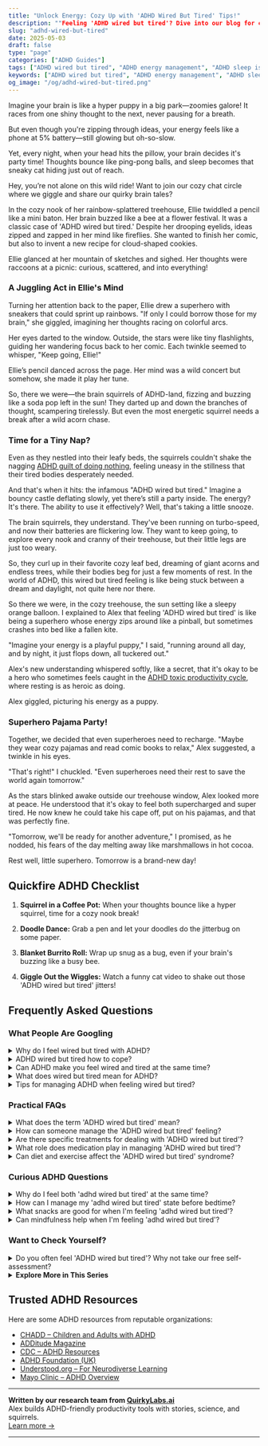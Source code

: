 ```yaml
---
title: "Unlock Energy: Cozy Up with 'ADHD Wired But Tired' Tips!"
description: ""Feeling 'ADHD wired but tired'? Dive into our blog for cozy chats and uplifting insights. It's a warm, playful space where your buzzing mind feels right at home!""
slug: "adhd-wired-but-tired"
date: 2025-05-03
draft: false
type: "page"
categories: ["ADHD Guides"]
tags: ["ADHD wired but tired", "ADHD energy management", "ADHD sleep issues", "ADHD playful coping", "ADHD creative strategies", "adult ADHD lifestyle tips", "managing ADHD fatigue"]
keywords: ["ADHD wired but tired", "ADHD energy management", "ADHD sleep issues", "ADHD playful coping", "ADHD creative strategies", "adult ADHD lifestyle tips", "managing ADHD fatigue"]
og_image: "/og/adhd-wired-but-tired.png"
---
```


Imagine your brain is like a hyper puppy in a big park—zoomies galore! It races from one shiny thought to the next, never pausing for a breath.

But even though you're zipping through ideas, your energy feels like a phone at 5% battery—still glowing but oh-so-slow.

Yet, every night, when your head hits the pillow, your brain decides it's party time! Thoughts bounce like ping-pong balls, and sleep becomes that sneaky cat hiding just out of reach.

Hey, you’re not alone on this wild ride! Want to join our cozy chat circle where we giggle and share our quirky brain tales?

In the cozy nook of her rainbow-splattered treehouse, Ellie twiddled a pencil like a mini baton. Her brain buzzed like a bee at a flower festival. It was a classic case of 'ADHD wired but tired.' Despite her drooping eyelids, ideas zipped and zapped in her mind like fireflies. She wanted to finish her comic, but also to invent a new recipe for cloud-shaped cookies.

Ellie glanced at her mountain of sketches and sighed. Her thoughts were raccoons at a picnic: curious, scattered, and into everything!

### A Juggling Act in Ellie's Mind

Turning her attention back to the paper, Ellie drew a superhero with sneakers that could sprint up rainbows. "If only I could borrow those for my brain," she giggled, imagining her thoughts racing on colorful arcs.

Her eyes darted to the window. Outside, the stars were like tiny flashlights, guiding her wandering focus back to her comic. Each twinkle seemed to whisper, "Keep going, Ellie!"

Ellie’s pencil danced across the page. Her mind was a wild concert but somehow, she made it play her tune.

So, there we were—the brain squirrels of ADHD-land, fizzing and buzzing like a soda pop left in the sun! They darted up and down the branches of thought, scampering tirelessly. But even the most energetic squirrel needs a break after a wild acorn chase.

### Time for a Tiny Nap?

Even as they nestled into their leafy beds, the squirrels couldn't shake the nagging [ADHD guilt of doing nothing](/pages/adhd-and-guilt-doing-nothing/), feeling uneasy in the stillness that their tired bodies desperately needed.

And that's when it hits: the infamous "ADHD wired but tired." Imagine a bouncy castle deflating slowly, yet there’s still a party inside. The energy? It's there. The ability to use it effectively? Well, that's taking a little snooze.

The brain squirrels, they understand. They've been running on turbo-speed, and now their batteries are flickering low. They want to keep going, to explore every nook and cranny of their treehouse, but their little legs are just too weary.

So, they curl up in their favorite cozy leaf bed, dreaming of giant acorns and endless trees, while their bodies beg for just a few moments of rest. In the world of ADHD, this wired but tired feeling is like being stuck between a dream and daylight, not quite here nor there.

So there we were, in the cozy treehouse, the sun setting like a sleepy orange balloon. I explained to Alex that feeling 'ADHD wired but tired' is like being a superhero whose energy zips around like a pinball, but sometimes crashes into bed like a fallen kite.

"Imagine your energy is a playful puppy," I said, "running around all day, and by night, it just flops down, all tuckered out."

Alex's new understanding whispered softly, like a secret, that it's okay to be a hero who sometimes feels caught in the [ADHD toxic productivity cycle](/pages/adhd-toxic-productivity-cycle/), where resting is as heroic as doing.

Alex giggled, picturing his energy as a puppy.

### Superhero Pajama Party!

Together, we decided that even superheroes need to recharge. "Maybe they wear cozy pajamas and read comic books to relax," Alex suggested, a twinkle in his eyes.

"That's right!" I chuckled. "Even superheroes need their rest to save the world again tomorrow."

As the stars blinked awake outside our treehouse window, Alex looked more at peace. He understood that it's okay to feel both supercharged and super tired. He now knew he could take his cape off, put on his pajamas, and that was perfectly fine.

"Tomorrow, we'll be ready for another adventure," I promised, as he nodded, his fears of the day melting away like marshmallows in hot cocoa.

Rest well, little superhero. Tomorrow is a brand-new day!

## Quickfire ADHD Checklist

1. **Squirrel in a Coffee Pot:** When your thoughts bounce like a hyper squirrel, time for a cozy nook break!

2. **Doodle Dance:** Grab a pen and let your doodles do the jitterbug on some paper.

3. **Blanket Burrito Roll:** Wrap up snug as a bug, even if your brain's buzzing like a busy bee.

4. **Giggle Out the Wiggles:** Watch a funny cat video to shake out those 'ADHD wired but tired' jitters!

## Frequently Asked Questions



### What People Are Googling

<details><summary>Why do I feel wired but tired with ADHD?</summary><p>Feeling both wired and tired is a common experience when you have ADHD, and it's totally understandable given how your brain is wired! This sensation often stems from your brain being overstimulated during the day, making it hard to wind down, even when you're physically exhausted. It's like your mind is a browser with too many tabs open all at once. But don't worry, recognizing this pattern is the first step towards managing it, and there are plenty of strategies that can help soothe your active brain and support your body's need for rest.</p></details>
<details><summary>ADHD wired but tired how to cope?</summary><p>Dealing with that "wired but tired" feeling common in ADHD can truly be a balancing act! To help soothe your nervous system, consider creating a calm evening routine that might include activities like reading, gentle stretching, or listening to soft music. It’s also a good idea to limit screen time before bed, as the blue light from devices can keep your brain buzzing. Remember, finding what uniquely calms your ADHD brain might take some experimenting, so be gentle with yourself as you discover what helps you unwind and recharge.</p></details>
<details><summary>Can ADHD make you feel wired and tired at the same time?</summary><p>Absolutely, feeling both wired and tired simultaneously is a common experience for many with ADHD. This paradoxical feeling often occurs because your mind is buzzing with thoughts and ideas, making it difficult to relax, even when you're physically exhausted. It's like your brain has a million tabs open all at once! Remember, it's okay to experience this; you're not alone, and there are strategies to help manage these feelings.</p></details>
<details><summary>What does wired but tired mean for ADHD?</summary><p>"Wired but tired" is a common feeling many with ADHD experience, and it's like being caught in a bit of a pickle! Imagine your mind racing like a speedy little engine, full of thoughts and ideas, even when your body is yelling for a break or craving sleep. This happens because your brain is bustling with activity, making it hard to unwind and rest, despite feeling physically exhausted. It's completely normal for those with ADHD, and finding gentle ways to transition to rest, like through routines or calming activities, can really help soothe that wired feeling.</p></details>
<details><summary>Tips for managing ADHD when feeling wired but tired?</summary><p>Absolutely, that feeling of being both wired and tired can be so tricky to manage, especially with ADHD! A good starting point is to establish a soothing, predictable bedtime routine to help signal to your body that it's time to wind down. This could include activities like reading a book, listening to gentle music, or doing some light stretching. Also, setting a consistent bedtime and wake-up time can really help regulate your internal clock. Remember, it's okay to have days where it doesn't all go perfectly—be gentle with yourself as you work on finding what best helps you unwind.</p></details>



### Practical FAQs

<details><summary>What does the term 'ADHD wired but tired' mean?</summary><p>The term "ADHD wired but tired" captures a common feeling many people with ADHD experience where their mind continues to buzz with energy and thoughts, even when they're physically exhausted. It's like your brain is a bustling city at peak hour, but your body is yearning for a quiet evening at home. This can happen because ADHD affects the regulation of arousal, attention, and sleep, making it tough to wind down. Recognizing this pattern can help you create calming routines before bedtime to gently guide your mind to rest.</p></details>
<details><summary>How can someone manage the 'ADHD wired but tired' feeling?</summary><p>Managing the "wired but tired" feeling common with ADHD can indeed be a bit of a balancing act, but there are cozy, comforting ways to help ease into relaxation. Start by creating a calming evening routine that signals to your body it's time to wind down—perhaps a warm cup of herbal tea or a few minutes jotting down thoughts in a journal. Gentle, low-impact activities like stretching or listening to soothing music can also help transition your mind from busy to calm. Remember, it's about creating a space that feels safe and comforting, allowing your mind and body to unwind at their own pace.</p></details>
<details><summary>Are there specific treatments for dealing with 'ADHD wired but tired'?</summary><p>Absolutely, the "wired but tired" feeling is quite common with ADHD, and there are supportive strategies to help manage it. One effective approach is to establish a soothing bedtime routine to signal your brain that it's time to wind down, despite feeling restless. Incorporating relaxation techniques like mindfulness exercises, gentle stretching, or guided meditations can also be very beneficial. Lastly, using visual aids or reminders to keep track of your sleep schedule can help reinforce these habits, making it easier for your body to adapt to a more restful state at night.</p></details>
<details><summary>What role does medication play in managing 'ADHD wired but tired'?</summary><p>Medication can be a helpful tool in managing the "ADHD wired but tired" feeling, which often stems from the brain's inconsistent dopamine regulation. By stabilizing dopamine levels, ADHD medications help in enhancing focus and reducing impulsivity, which can indirectly improve your energy management throughout the day. It's like having a gentle guide to help your brain pace itself more effectively, preventing those overwhelming peaks and exhausting crashes. Always remember, though, medication works best alongside other strategies like good sleep hygiene, nutrition, and structured routines, so consider it a part of a broader approach to managing your ADHD.</p></details>
<details><summary>Can diet and exercise affect the 'ADHD wired but tired' syndrome?</summary><p>Absolutely, diet and exercise can indeed play a role in managing that "wired but tired" feeling often experienced with ADHD. Incorporating a balanced diet rich in fruits, vegetables, proteins, and whole grains can help stabilize energy levels throughout the day. Regular physical activity is also a fantastic way to boost brain health, improve mood, and increase energy levels. By experimenting with different types of foods and exercise, you can find a routine that best supports your body and mind, making those wired but tired days more manageable.</p></details>



### Curious ADHD Questions

<details><summary>Why do I feel both 'adhd wired but tired' at the same time?</summary><p>Feeling both "wired but tired" is a common experience when you have ADHD, and it's totally understandable why it can be confusing! This happens because your brain is often juggling high levels of activity and stimulation while simultaneously feeling exhausted from the effort. It's like your mind is a busy bee that's been flitting from flower to flower all day long. Remember, it’s okay to acknowledge this unique kind of tiredness and give yourself permission to rest, even if your brain seems to be buzzing with activity.</p></details>
<details><summary>How can I manage my 'adhd wired but tired' state before bedtime?</summary><p>Absolutely, that "wired but tired" feeling can be so tricky, especially at bedtime! A great way to manage this is to create a calming bedtime routine that signals to your brain that it's time to wind down. This could include activities like dimming the lights, listening to soothing music, or doing some gentle stretches. It’s also helpful to jot down any racing thoughts in a journal to clear your mind before you tuck in. This little ritual can make a big difference in easing into a restful state. Sweet dreams!</p></details>
<details><summary>What snacks are good for when I'm feeling 'adhd wired but tired'?</summary><p>When you're feeling that classic "ADHD wired but tired," it's great to lean on snacks that are not only comforting but also stabilizing. Opt for a mix of protein, healthy fats, and a bit of complex carbohydrates to keep your energy levels more consistent. Something like apple slices with peanut butter, a small handful of nuts with a few pieces of dark chocolate, or a yogurt parfait can be soothing and satisfying. These choices help manage those highs and lows, giving you a cozy, nourishing boost.</p></details>
<details><summary>Can mindfulness help when I'm feeling 'adhd wired but tired'?</summary><p>Absolutely, mindfulness can be a soothing balm when you're feeling that all-too-familiar 'wired but tired' sensation. It helps by grounding your thoughts and allowing you to focus on the present, which can be really calming when your mind feels like it's buzzing. Simple practices like focused breathing or sensory exercises (like noting what you can see, hear, touch, smell, and taste) can gently guide your mind away from the whirlwind of thoughts and bring some peace. Give it a try next time you're caught in that tricky loop — it might just help you unwind and find a little quiet in the chaos.</p></details>



### Want to Check Yourself?

<details><summary>Do you often feel 'ADHD wired but tired'? Why not take our free self-assessment?</summary><p>Absolutely, feeling both 'wired but tired' is a pretty common experience among folks with ADHD, and it can be quite perplexing! This sensation often comes from having a busy mind while your body is craving rest. Our free self-assessment could be a cozy starting point to understand your unique patterns and energy levels a bit better. It's a gentle way to explore how your ADHD might be playing a role in your daily energy fluctuations, and from there, you can begin finding strategies that feel comforting and supportive.</p></details>

<script type="application/ld+json">
{
  "@context": "https://schema.org",
  "@type": "FAQPage",
  "mainEntity": [
    {
      "@type": "Question",
      "name": "Why do I feel wired but tired with ADHD?",
      "acceptedAnswer": {
        "@type": "Answer",
        "text": "Feeling both wired and tired is a common experience when you have ADHD, and it's totally understandable given how your brain is wired! This sensation often stems from your brain being overstimulated during the day, making it hard to wind down, even when you're physically exhausted. It's like your mind is a browser with too many tabs open all at once. But don't worry, recognizing this pattern is the first step towards managing it, and there are plenty of strategies that can help soothe your active brain and support your body's need for rest."
      }
    },
    {
      "@type": "Question",
      "name": "ADHD wired but tired how to cope?",
      "acceptedAnswer": {
        "@type": "Answer",
        "text": "Dealing with that \"wired but tired\" feeling common in ADHD can truly be a balancing act! To help soothe your nervous system, consider creating a calm evening routine that might include activities like reading, gentle stretching, or listening to soft music. It\u2019s also a good idea to limit screen time before bed, as the blue light from devices can keep your brain buzzing. Remember, finding what uniquely calms your ADHD brain might take some experimenting, so be gentle with yourself as you discover what helps you unwind and recharge."
      }
    },
    {
      "@type": "Question",
      "name": "Can ADHD make you feel wired and tired at the same time?",
      "acceptedAnswer": {
        "@type": "Answer",
        "text": "Absolutely, feeling both wired and tired simultaneously is a common experience for many with ADHD. This paradoxical feeling often occurs because your mind is buzzing with thoughts and ideas, making it difficult to relax, even when you're physically exhausted. It's like your brain has a million tabs open all at once! Remember, it's okay to experience this; you're not alone, and there are strategies to help manage these feelings."
      }
    },
    {
      "@type": "Question",
      "name": "What does wired but tired mean for ADHD?",
      "acceptedAnswer": {
        "@type": "Answer",
        "text": "\"Wired but tired\" is a common feeling many with ADHD experience, and it's like being caught in a bit of a pickle! Imagine your mind racing like a speedy little engine, full of thoughts and ideas, even when your body is yelling for a break or craving sleep. This happens because your brain is bustling with activity, making it hard to unwind and rest, despite feeling physically exhausted. It's completely normal for those with ADHD, and finding gentle ways to transition to rest, like through routines or calming activities, can really help soothe that wired feeling."
      }
    },
    {
      "@type": "Question",
      "name": "Tips for managing ADHD when feeling wired but tired?",
      "acceptedAnswer": {
        "@type": "Answer",
        "text": "Absolutely, that feeling of being both wired and tired can be so tricky to manage, especially with ADHD! A good starting point is to establish a soothing, predictable bedtime routine to help signal to your body that it's time to wind down. This could include activities like reading a book, listening to gentle music, or doing some light stretching. Also, setting a consistent bedtime and wake-up time can really help regulate your internal clock. Remember, it's okay to have days where it doesn't all go perfectly\u2014be gentle with yourself as you work on finding what best helps you unwind."
      }
    }
  ]
}
</script>
<script type="application/ld+json">
{
  "@context": "https://schema.org",
  "@type": "Article",
  "author": {
    "@type": "Person",
    "name": "QuirkyLabs",
    "url": "https://quirkylabs.ai/about"
  },
  "headline": "\"Unlock Energy: Cozy Up with 'ADHD Wired But Tired' Tips!\"",
  "mainEntityOfPage": "https://blog.quirkylabs.ai/pages/adhd-wired-but-tired/",
  "datePublished": "2025-05-03"
}
</script>
<script type="application/ld+json">
{
  "@context": "https://schema.org",
  "@type": "BreadcrumbList",
  "itemListElement": [
    {
      "@type": "ListItem",
      "position": 1,
      "name": "Home",
      "item": "https://quirkylabs.ai/"
    },
    {
      "@type": "ListItem",
      "position": 2,
      "name": "Blog",
      "item": "https://blog.quirkylabs.ai/"
    },
    {
      "@type": "ListItem",
      "position": 3,
      "name": "\"Unlock Energy: Cozy Up with 'ADHD Wired But Tired' Tips!\"",
      "item": "https://blog.quirkylabs.ai/pages/adhd-wired-but-tired/"
    }
  ]
}
</script>

<details>
<summary><strong>Explore More in This Series</strong></summary>

- [Adhd Anxiety On Weekends](/pages/adhd-anxiety-on-weekends/)
- [Adhd Struggles With Balance](/pages/adhd-struggles-with-balance/)
- [Adhd Hustle Burnout](/pages/adhd-hustle-burnout/)
- [Adhd Toxic Productivity Cycle](/pages/adhd-toxic-productivity-cycle/)
- [Adhd Cant Relax](/pages/adhd-cant-relax/)
- [Adhd Rest Anxiety](/pages/adhd-rest-anxiety/)
- [Adhd Rest Feels Like Failure](/pages/adhd-rest-feels-like-failure/)
- [Adhd Fear Of Stopping](/pages/adhd-fear-of-stopping/)
</details>



## Trusted ADHD Resources

Here are some ADHD resources from reputable organizations:

- [CHADD – Children and Adults with ADHD](https://chadd.org)
- [ADDitude Magazine](https://www.additudemag.com)
- [CDC – ADHD Resources](https://www.cdc.gov/ncbddd/adhd)
- [ADHD Foundation (UK)](https://www.adhdfoundation.org.uk)
- [Understood.org – For Neurodiverse Learning](https://www.understood.org)
- [Mayo Clinic – ADHD Overview](https://www.mayoclinic.org/diseases-conditions/adhd)


---

**Written by our research team from [QuirkyLabs.ai](https://quirkylabs.ai)**  
Alex builds ADHD-friendly productivity tools with stories, science, and squirrels.  
[Learn more →](https://quirkylabs.ai)

---